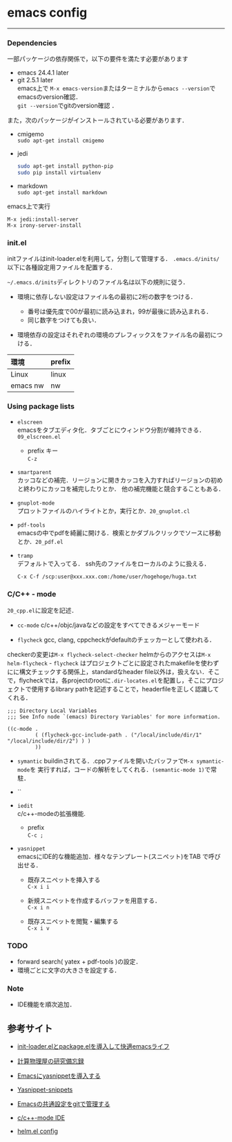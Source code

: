 # emacs config
***

### Dependencies  
一部パッケージの依存関係で，以下の要件を満たす必要があります
 - emacs 24.4.1 later  
 - git 2.5.1 later  
emacs上で `M-x emacs-version`またはターミナルから`emacs --version`でemacsのversion確認．  
`git --version`でgitのversion確認 ．  

また，次のパッケージがインストールされている必要があります．

 - cmigemo  
	`sudo apt-get install cmigemo`  

 - jedi  
   ```sh
   sudo apt-get install python-pip  
   sudo pip install virtualenv  
   ```
 - markdown  
   `sudo apt-get install markdown`  
   
emacs上で実行  

```emacs
M-x jedi:install-server
M-x irony-server-install
```

### init.el

initファイルはinit-loader.elを利用して，分割して管理する．
`.emacs.d/inits/`以下に各種設定用ファイルを配置する．

`~/.emacs.d/inits`ディレクトリのファイル名は以下の規則に従う．

- 環境に依存しない設定はファイル名の最初に2桁の数字をつける．

	- 番号は優先度で00が最初に読み込まれ，99が最後に読み込まれる． 
	- 同じ数字をつけても良い．
	
- 環境依存の設定はそれぞれの環境のプレフィックスをファイル名の最初につける．

|環境|prefix|  
|:--|:--|  
|Linux|linux|  
|emacs nw|nw|  

### Using package lists

- `elscreen`  
emacsをタブエディタ化．タブごとにウィンドウ分割が維持できる．`09_elscreen.el`

	- prefix キー  
	  `C-z`  
  
- `smartparent`  
カッコなどの補完．リージョンに開きカッコを入力すればリージョンの初めと終わりにカッコを補完したりとか．
他の補完機能と競合することもある．

- `gnuplot-mode`  
プロットファイルのハイライトとか，実行とか．`20_gnuplot.cl`

- `pdf-tools`  
emacsの中でpdfを綺麗に開ける．検索とかダブルクリックでソースに移動とか．`20_pdf.el`

- `tramp`  
デフォルトで入ってる．
ssh先のファイルをローカルのように扱える．

	```bash
	C-x C-f /scp:user@xxx.xxx.com:/home/user/hogehoge/huga.txt
	```
### C/C++ - mode

`20_cpp.el`に設定を記述．

- `cc-mode`
  c/c++/objc/javaなどの設定をすべてできるメジャーモード

- `flycheck`
gcc, clang, cppcheckがdefaultのチェッカーとして使われる．

checkerの変更は`M-x flycheck-select-checker`
helmからのアクセスは`M-x helm-flycheck`
	- `flycheck` はプロジェクトごとに設定されたmakefileを使わずにに構文チェックする関係上，standardなheader file以外は，扱えない．そこで，flycheckでは，各projectのrootに`.dir-locates.el`を配置し，そこにプロジェクトで使用するlibrary pathを記述することで，headerfileを正しく認識してくれる．

```elisp
;;; Directory Local Variables
;;; See Info node `(emacs) Directory Variables' for more information.

((c-mode .
         ( (flycheck-gcc-include-path . ("/local/include/dir/1" "/local/include/dir/2") ) )
         ))
```

- `symantic`
buildinされてる．.cppファイルを開いたバッファで`M-x symantic-mode`を
実行すれば，コードの解析をしてくれる．`(semantic-mode 1)`で常駐．

- ``

- `iedit`   
c/c++-modeの拡張機能.

	- prefix  
	`C-c ;`  

- `yasnippet`  
emacsにIDE的な機能追加．様々なテンプレート(スニペット)をTAB で呼び出せる．
	- 既存スニペットを挿入する  
	  `C-x i i`  

	- 新規スニペットを作成するバッファを用意する．  
	  `C-x i n`  

	- 既存スニペットを閲覧・編集する  
	  `C-x i v`  

### TODO
- forward search( yatex + pdf-tools )の設定．
- 環境ごとに文字の大きさを設定する．

### Note
- IDE機能を順次追加．


## 参考サイト

- [init-loader.elとpackage.elを導入して快適emacsライフ](http://qiita.com/catatsuy/items/5f1cd86e2522fd3384a0)

- [計算物理屋の研究備忘録 ](http://keisanbutsuriya.hateblo.jp/entry/2015/02/17/131824)

- [Emacsにyasnippetを導入する](http://vdeep.net/emacs-yasnippet)

- [Yasnippet-snippets](https://github.com/AndreaCrotti/yasnippet-snippets)

- [Emacsの共通設定をgitで管理する](http://keisanbutsuriya.hateblo.jp/entry/2015/02/17/131824)

- [c/c++-mode IDE](http://futurismo.biz/archives/3071)

- [helm.el config](http://d.hatena.ne.jp/a_bicky/20151123/1448285411)
